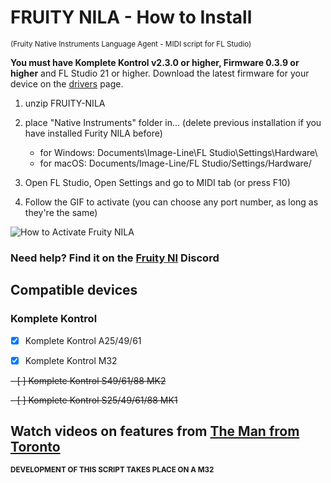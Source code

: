 # FRUITY NILA - How to Install
<sup>(Fruity Native Instruments Language Agent - MIDI script for FL Studio)</sup>

**You must have Komplete Kontrol v2.3.0 or higher, Firmware 0.3.9 or higher** and FL Studio 21 or higher. Download the latest firmware for your device on the [drivers](https://www.native-instruments.com/en/support/downloads/drivers-other-files/) page.

1. unzip FRUITY-NILA

2. place "Native Instruments" folder in... (delete previous installation if you have installed Furity NILA before)

   - for Windows: Documents\Image-Line\FL Studio\Settings\Hardware\
   - for macOS: Documents/Image-Line/FL Studio/Settings/Hardware/

3. Open FL Studio, Open Settings and go to MIDI tab (or press F10)

4. Follow the GIF to activate (you can choose any port number, as long as they're the same)


![How to Activate Fruity NILA](/Installation/install_Fruity_NILA.gif)


### Need help? Find it on the **[Fruity NI](https://discord.gg/GeTTWBV "FL Studio NI on Discord")** Discord 

## Compatible devices

### Komplete Kontrol

- [x] Komplete Kontrol A25/49/61

- [x] Komplete Kontrol M32 

~~- [ ] Komplete Kontrol S49/61/88 MK2~~ 

~~- [ ] Komplete Kontrol S25/49/61/88 MK1~~ 

## Watch videos on features from [The Man from Toronto](https://www.youtube.com/@the.man.from.toronto)

<sub>**DEVELOPMENT OF THIS SCRIPT TAKES PLACE ON A M32**</sub>
